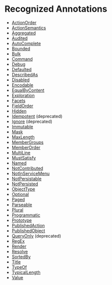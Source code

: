 Recognized Annotations
======================

* [ActionOrder](./ActionOrder.html)
* [ActionSemantics](./ActionSemantics.html)
* [Aggregated](./Aggregated.html)
* [Audited](./Audited.html)
* [AutoComplete](./AutoComplete.html)
* [Bounded](./Bounded.html)
* [Bulk](./Bulk.html)
* [Command](./Command.html)
* [Debug](./Debug.html)
* [Defaulted](./Defaulted.html)
* [DescribedAs](./DescribedAs.html)
* [Disabled](./Disabled.html)
* [Encodable](./Encodable.html)
* [EqualByContent](./EqualByContent.html)
* [Exploration](./Exploration.html)
* [Facets](./Facets.html)
* [FieldOrder](./FieldOrder.html)
* [Hidden](./Hidden.html)
* [Idempotent](./Idempotent-deprecated.html) (deprecated)
* [Ignore](./Ignore-deprecated.html) (deprecated)
* [Immutable](./Immutable.html)
* [Mask](./Mask.html)
* [MaxLength](./MaxLength.html)
* [MemberGroups](./MemberGroups.html)
* [MemberOrder](./MemberOrder.html)
* [MultiLine](./MultiLine.html)
* [MustSatisfy](./MustSatisfy.html)
* [Named](./Named.html)
* [NotContributed](./NotContributed.html)
* [NotInServiceMenu](./NotInServiceMenu.html)
* [NotPersistable](./NotPersistable.html)
* [NotPersisted](./NotPersisted.html)
* [ObjectType](./ObjectType.html)
* [Optional](./Optional.html)
* [Paged](./Paged.html)
* [Parseable](./Parseable.html)
* [Plural](./Plural.html)
* [Programmatic](./Programmatic.html)
* [Prototype](./Prototype.html)
* [PublishedAction](./PublishedAction.html)
* [PublishedObject](./PublishedObject.html)
* [QueryOnly](./QueryOnly-deprecated.html) (deprecated)
* [RegEx](./RegEx.html)
* [Render](./Render.html)
* [Resolve](./Resolve.html)
* [SortedBy](./SortedBy.html)
* [Title](./Title.html)
* [TypeOf](./TypeOf.html)
* [TypicalLength](./TypicalLength.html)
* [Value](./Value.html)
